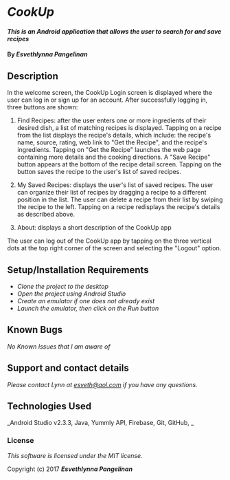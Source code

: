 # _CookUp_

#### _This is an Android application that allows the user to search for and save recipes_

#### By _**Esvethlynna Pangelinan**_

## Description

In the welcome screen, the CookUp Login screen is displayed where the user can log in or sign up for an account.  After successfully logging in, three buttons are shown:

1. Find Recipes:  after the user enters one or more ingredients of their desired dish, a list of matching recipes is displayed.  Tapping on a recipe from the list displays the recipe's details, which include: the recipe's name, source, rating, web link to "Get the Recipe", and the recipe's ingredients.  Tapping on "Get the Recipe" launches the web page containing more details and the cooking directions.  A "Save Recipe" button appears at the bottom of the recipe detail screen.  Tapping on the button saves the recipe to the user's list of saved recipes.

2. My Saved Recipes:  displays the user's list of saved recipes.  The user can organize their list of recipes by dragging a recipe to a different position in the list. The user can delete a recipe from their list by swiping the recipe to the left. Tapping on a recipe redisplays the recipe's details as described above.

3. About:  displays a short description of the CookUp app

The user can log out of the CookUp app by tapping on the three vertical dots at the top right corner of the screen and selecting the "Logout" option.

## Setup/Installation Requirements

* _Clone the project to the desktop_
* _Open the project using Android Studio_
* _Create an emulator if one does not already exist_
* _Launch the emulator, then click on the Run button_


## Known Bugs

_No Known Issues that I am aware of_

## Support and contact details

_Please contact Lynn at esveth@aol.com if you have any questions._

## Technologies Used

_Android Studio v2.3.3, Java, Yummly API, Firebase, Git, GitHub, _

### License

*This software is licensed under the MIT license.*

Copyright (c) 2017 **_Esvethlynna Pangelinan_**
